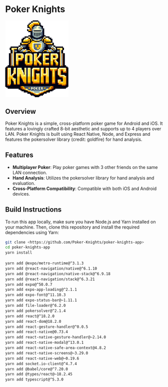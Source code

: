# Poker Knights 
<img src="https://github.com/Poker-Knights/poker-knight-app/blob/f3ef14fe09faf52e4cb90963d76df676d40bc4b2/poker-knight/src/Graphics/PKLogo.png" width="40%"/>

## Overview

Poker Knights is a simple, cross-platform poker game for Android and iOS. It features a lovingly crafted 8-bit aesthetic and supports up to 4 players over LAN. Poker Knights is built using React Native, Node, and Express and features the pokersolver library (credit: goldfire) for hand analysis.


## Features

- **Multiplayer Poker**: Play poker games with 3 other friends on the same LAN connection.
- **Hand Analysis**: Utilizes the pokersolver library for hand analysis and evaluation.
- **Cross-Platform Compatibility**: Compatible with both iOS and Android devices.

## Build Instructions

To run this app locally, make sure you have Node.js and Yarn installed on your machine. Then, clone this repository and install the required dependencies using Yarn:

````bash
git clone <https://github.com/Poker-Knights/poker-knights-app>
cd poker-knights-app
yarn install

yarn add @expo/metro-runtime@^3.1.3
yarn add @react-navigation/native@^6.1.10
yarn add @react-navigation/native-stack@^6.9.18
yarn add @react-navigation/stack@^6.3.21
yarn add expo@^50.0.7
yarn add expo-app-loading@^2.1.1
yarn add expo-font@^11.10.3
yarn add expo-status-bar@~1.11.1
yarn add file-loader@^6.2.0
yarn add pokersolver@^2.1.4
yarn add react@^18.2.0
yarn add react-dom@18.2.0
yarn add react-gesture-handler@^0.0.5
yarn add react-native@0.73.4
yarn add react-native-gesture-handler@~2.14.0
yarn add react-native-modal@^13.0.1
yarn add react-native-safe-area-context@4.8.2
yarn add react-native-screens@~3.29.0
yarn add react-native-web@~0.19.6
yarn add socket.io-client@^4.7.4
yarn add @babel/core@^7.20.0
yarn add @types/react@~18.2.45
yarn add typescript@^5.3.0
````
